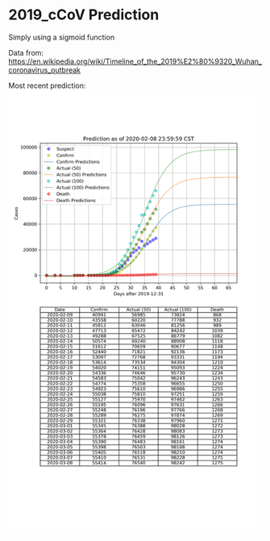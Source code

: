 # 2019_cCoV Prediction
Simply using a sigmoid function

Data from: https://en.wikipedia.org/wiki/Timeline_of_the_2019%E2%80%9320_Wuhan_coronavirus_outbreak

Most recent prediction:
![prediction.png](https://raw.githubusercontent.com/DEDZTBH/2019-nCoV-prediction/master/prediction.png)
